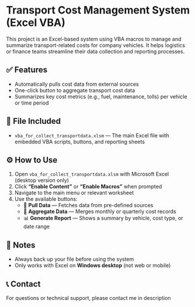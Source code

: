 # Transport Cost Management System (Excel VBA)

This project is an Excel-based system using VBA macros to manage and summarize transport-related costs for company vehicles. It helps logistics or finance teams streamline their data collection and reporting processes.

## ✅ Features

- Automatically pulls cost data from external sources
- One-click button to aggregate transport cost data
- Summarizes key cost metrics (e.g., fuel, maintenance, tolls) per vehicle or time period

## 📂 File Included

- `vba_for_collect_transportdata.xlsm` — The main Excel file with embedded VBA scripts, buttons, and reporting sheets

## ⚙️ How to Use

1. Open `vba_for_collect_transportdata.xlsm` with Microsoft Excel (desktop version only)
2. Click **“Enable Content”** or **“Enable Macros”** when prompted
3. Navigate to the main menu or relevant worksheet
4. Use the available buttons:
   - 🔘 **Pull Data** — Fetches data from pre-defined sources
   - 🔘 **Aggregate Data** — Merges monthly or quarterly cost records
   - 📊 **Generate Report** — Shows a summary by vehicle, cost type, or date range

## 📌 Notes

- Always back up your file before using the system
- Only works with Excel on **Windows desktop** (not web or mobile)

## 📞 Contact

For questions or technical support, please contact me in description
